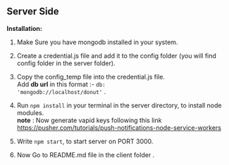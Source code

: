 ## Server Side
**Installation:**

 1. Make Sure you have mongodb installed in your system.
 2. Create a credential.js file and add it to the config folder (you will find config folder in the server folder).
 3. Copy the config_temp file into the credential.js file.
   </br>Add **db url** in this format :- <code>db: 'mongodb://localhost/donut'</code> .
 
 3. Run <code>npm install</code> in your terminal in the server directory, to install node modules.
   </br>**note** : Now generate vapid keys following this  link https://pusher.com/tutorials/push-notifications-node-service-workers

 4. Write <code>npm start</code>, to start server on PORT 3000.
 5. Now Go to README.md file in the client folder .



